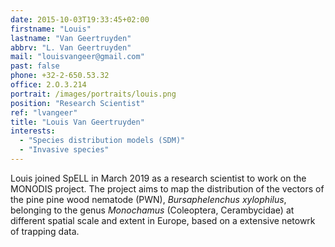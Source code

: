 ```yaml
---
date: 2015-10-03T19:33:45+02:00
firstname: "Louis"
lastname: "Van Geertruyden"
abbrv: "L. Van Geertruyden"
mail: "louisvangeer@gmail.com"
past: false
phone: +32-2-650.53.32
office: 2.O.3.214
portrait: /images/portraits/louis.png
position: "Research Scientist"
ref: "lvangeer"
title: "Louis Van Geertruyden"
interests:
  - "Species distribution models (SDM)"
  - "Invasive species"
---
```


Louis joined SpELL in March 2019 as a research scientist to work on the MONODIS project. The project aims to map the distribution of the 
vectors of the pine pine wood nematode (PWN), *Bursaphelenchus xylophilus*, belonging to the genus *Monochamus* (Coleoptera, Cerambycidae) 
at different spatial scale and extent in Europe, based on a extensive netowrk of trapping data. 
